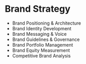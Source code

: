 # Brand Strategy

- Brand Positioning & Architecture
- Brand Identity Development
- Brand Messaging & Voice
- Brand Guidelines & Governance
- Brand Portfolio Management
- Brand Equity Measurement
- Competitive Brand Analysis